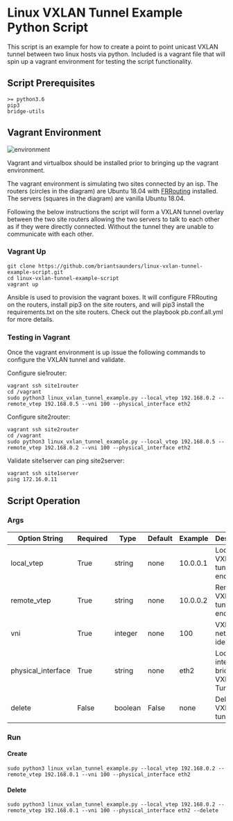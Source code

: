 # Linux VXLAN Tunnel Example Python Script

This script is an example for how to create a point to point unicast VXLAN tunnel between two linux hosts via python.  Included is a vagrant file that will spin up a vagrant environment for testing the script functionality.

## Script Prerequisites

```
>= python3.6
pip3
bridge-utils
```

## Vagrant Environment

![environment](https://github.com/briantsaunders/linux-vxlan-tunnel-example-script/blob/master/docs/vxlan_vagrant_environment.png?raw=true)

Vagrant and virtualbox should be installed prior to bringing up the vagrant environment.

The vagrant environment is simulating two sites connected by an isp.  The routers (circles in the  diagram) are Ubuntu 18.04 with [FRRouting](https://frrouting.org/) installed.  The servers (squares in the diagram) are vanilla Ubuntu 18.04.

Following the below instructions the script will form a VXLAN tunnel overlay between the two site routers allowing the two servers to talk to each other as if they were directly connected.  Without the tunnel they are unable to communicate with each other.

### Vagrant Up

```
git clone https://github.com/briantsaunders/linux-vxlan-tunnel-example-script.git
cd linux-vxlan-tunnel-example-script
vagrant up
```

Ansible is used to provision the vagrant boxes.  It will configure FRRouting on the routers, install pip3 on the site routers, and will pip3 install the requirements.txt on the site routers.  Check out the playbook pb.conf.all.yml for more details.

### Testing in Vagrant

Once the vagrant environment is up issue the following commands to configure the VXLAN tunnel and validate.

Configure sie1router:
```
vagrant ssh site1router
cd /vagrant
sudo python3 linux_vxlan_tunnel_example.py --local_vtep 192.168.0.2 --remote_vtep 192.168.0.5 --vni 100 --physical_interface eth2
```

Configure site2router:
```
vagrant ssh site2router
cd /vagrant
sudo python3 linux_vxlan_tunnel_example.py --local_vtep 192.168.0.5 --remote_vtep 192.168.0.2 --vni 100 --physical_interface eth2
```

Validate site1server can ping site2server:
```
vagrant ssh site1server
ping 172.16.0.11
```

## Script Operation

### Args

| Option String | Required | Type    | Default | Example  | Description    |
|---------------|----------|---------|---------|----------|----------------|
| local_vtep    | True     | string  | none    | 10.0.0.1 | Local VXLAN tunnel endpoint  |
| remote_vtep   | True     | string  | none    | 10.0.0.2 | Remove VXLAN tunnel endpoint |
| vni           | True     | integer | none    | 100      | VXLAN network identifier     |
| physical_interface | True | string | none    | eth2   | Local interface to bridge to VXLAN Tunnel |
| delete | False | boolean | False | none | Deletes VXLAN tunnel |

### Run

#### Create

```
sudo python3 linux_vxlan_tunnel_example.py --local_vtep 192.168.0.2 --remote_vtep 192.168.0.1 --vni 100 --physical_interface eth2
```

#### Delete

```
sudo python3 linux_vxlan_tunnel_example.py --local_vtep 192.168.0.2 --remote_vtep 192.168.0.1 --vni 100 --physical_interface eth2 --delete
```

